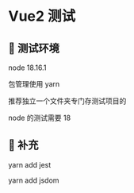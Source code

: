 # Vue2 测试

## 🐶 测试环境

node 18.16.1

包管理使用 yarn

推荐独立一个文件夹专门存测试项目的

node 的测试需要 18

## 🐼 补充

yarn add jest

yarn add jsdom
